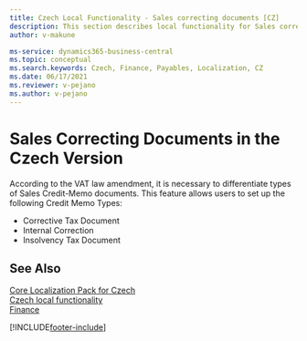```yaml
---
title: Czech Local Functionality - Sales correcting documents [CZ] 
description: This section describes local functionality for Sales correcting documents in the Czech version.
author: v-makune

ms-service: dynamics365-business-central
ms.topic: conceptual
ms.search.keywords: Czech, Finance, Payables, Localization, CZ
ms.date: 06/17/2021
ms.reviewer: v-pejano
ms.author: v-pejano
---
```



# Sales Correcting Documents in the Czech Version

According to the VAT law amendment, it is necessary to differentiate types of Sales Credit-Memo documents. This feature allows users to set up the following Credit Memo Types:

- Corrective Tax Document
- Internal Correction
- Insolvency Tax Document

## See Also

[Core Localization Pack for Czech](ui-extensions-core-localization-pack-cz.md)  
[Czech local functionality](czech-local-functionality.md)  
[Finance](../../finance.md)  


[!INCLUDE[footer-include](../../includes/footer-banner.md)]